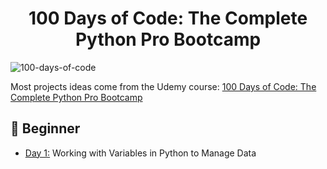 <h1 align="center">100 Days of Code: The Complete Python Pro Bootcamp</h1>

![100-days-of-code]()

Most projects ideas come from the Udemy course: [100 Days of Code: The Complete Python Pro Bootcamp](https://www.udemy.com/course/100-days-of-code/)


## 🔰 Beginner 
- [Day 1:]() Working with Variables in Python to Manage Data
